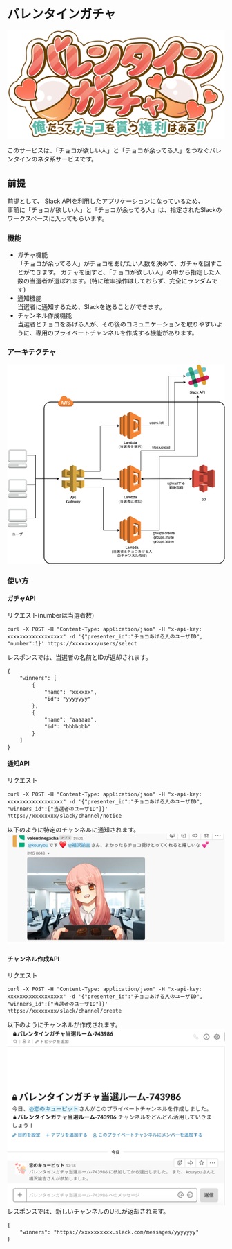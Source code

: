 # バレンタインガチャ
![logo](valentine-gacha/images/logo.png)

このサービスは、「チョコが欲しい人」と「チョコが余ってる人」をつなぐバレンタインのネタ系サービスです。

## 前提
前提として、 Slack APIを利用したアプリケーションになっているため、  
事前に「チョコが欲しい人」と「チョコが余ってる人」は、指定されたSlackのワークスペースに入ってもらいます。

### 機能
- ガチャ機能  
「チョコが余ってる人」がチョコをあげたい人数を決めて、ガチャを回すことができます。
ガチャを回すと、「チョコが欲しい人」の中から指定した人数の当選者が選ばれます。(特に確率操作はしておらず、完全にランダムです)
- 通知機能  
当選者に通知するため、Slackを送ることができます。
- チャンネル作成機能  
当選者とチョコをあげる人が、その後のコミュニケーションを取りやすいように、専用のプライベートチャンネルを作成する機能があります。

### アーキテクチャ
![architecture](valentine-gacha/images/architecture.png)

### 使い方
#### ガチャAPI
リクエスト(numberは当選者数)
```
curl -X POST -H "Content-Type: application/json" -H "x-api-key: xxxxxxxxxxxxxxxxxx" -d '{"presenter_id":"チョコあげる人のユーザID", "number":1}' https://xxxxxxxx/users/select
```
レスポンスでは、当選者の名前とIDが返却されます。
```
{
    "winners": [
        {
            "name": "xxxxxx",
            "id": "yyyyyyy"
        },
        {
            "name": "aaaaaa",
            "id": "bbbbbbb"
        }
    ]
}
```

#### 通知API
リクエスト
```
curl -X POST -H "Content-Type: application/json" -H "x-api-key: xxxxxxxxxxxxxxxxxx" -d '{"presenter_id":"チョコあげる人のユーザID", "winners_id":["当選者のユーザID"]}' https://xxxxxxxx/slack/channel/notice
```
以下のように特定のチャンネルに通知されます。
![slack_screenshot](valentine-gacha/images/slack_screen_shot.png)

#### チャンネル作成API
リクエスト
```
curl -X POST -H "Content-Type: application/json" -H "x-api-key: xxxxxxxxxxxxxxxxxx" -d '{"presenter_id":"チョコあげる人のユーザID", "winners_id":["当選者のユーザID"]}' https://xxxxxxxx/slack/channel/create
```
以下のようにチャンネルが作成されます。
![slack_screenshot](valentine-gacha/images/new_channel.png)
レスポンスでは、新しいチャンネルのURLが返却されます。
```
{
    "winners": "https://xxxxxxxxxx.slack.com/messages/yyyyyyy"
}
```

